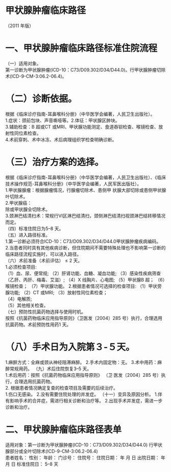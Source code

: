 # 甲状腺肿瘤临床路径  
（2011 年版）  
#     一、甲状腺肿瘤临床路径标准住院流程  
（一）适用对象。  
第一诊断为甲状腺肿瘤(ICD-10：C73/D09.302/D34/D44.0)。行甲状腺肿瘤切除术(ICD-9-CM-3:06.2-06.4)。  
#     （二）诊断依据。  
根据《临床诊疗指南-耳鼻喉科分册》（中华医学会编著，人民卫生出版社）。  
1.症状：颈前包块、声音嘶哑等。2.体征：甲状腺区肿块。  
3.辅助检查：B 超或CT 或MRI、甲状腺功能测定、食道吞钡检查、喉镜检查、放射性同位素检查。  
4.术前穿刺、术中冰冻、术后病理组织学检查明确诊断。  
#     （三）治疗方案的选择。  
根据《临床诊疗指南-耳鼻喉科分册》（中华医学会编著，人民卫生出版社）、《临床技术操作规范-耳鼻喉科分册》（中华医学会编著，人民军医出版社）。  
1.甲状腺腺瘤：根据腺瘤情况，行腺瘤切除术、患侧甲 状腺大部切除或患侧甲状腺叶切除术。  
2.甲状腺癌：  
除或甲状腺全切除术。  
3.颈淋巴结清扫术：常规行Ⅵ区淋巴结清扫，颈侧淋巴结清扫视颈淋巴结转移情况而定。  
（四）标准住院日为5–8 天。  
（五）进入路径标准。  
1.第一诊断必须符合ICD-10：C73/D09.302/D34/D44.0甲状腺肿瘤疾病编码。  
2.当患者同时具有其他疾病诊断，但住院期间不需要特殊处理也不影响第一诊断的临床路径流程实施时，可以进入路径。  
（六）术前准备（术前评估）${\leqslant}2$ 天。  
1.必须检查项目:  
（1）血、尿、便常规; （2）肝肾功能、血糖、凝血功能; （3）感染性疾病筛查（乙肝、丙肝、梅毒、艾滋）; （4）X 线胸片、心电图; （5）甲状腺B 超； （6）喉镜检查； （7）甲状腺功能。 
    2.根据患者情况可选择的检查项目: 
    （1）甲状旁腺功能; （2）CT 或MRI; （3）放射性同位素检查；  
（4）电解质;  
（5）其他相关检查。  
（七）预防性抗菌药物选择与使用时机。  
按照《抗菌药物临床应用指导原则》（卫医发〔2004〕285 号）执行，合理选用抗菌药物。术前预防性用药1 天。  
#     （八）手术日为入院第３-５天。  
1.麻醉方式：全麻或颈从神经阻滞麻醉。   2.手术内固定物：无。   3.术中用药：麻醉常规用药。      （九）术后住院恢复3–5 天。  
1.术后用药：按照《抗菌药物临床应用指导原则》 （卫 医发〔2004〕285 号）执行，合理选用抗菌药物。  
2. 根据患者情况确定复查的检查项目及需要的后续治疗。  
1.伤口无感染。  2.没有需要住院处理的并发症。 （十一）变异及原因分析。     1.伴有影响手术的合并症，需进行相关诊断和治疗等。 2.出现手术并发症，需进一步诊断和治疗。  
# 二、甲状腺肿瘤临床路径表单  
适用对象：第一诊断为甲状腺肿瘤(ICD-10：C73/D09.302/D34/D44.0) 行甲状腺部分或全叶切除术(ICD-9-CM-3:06.2-06.4)  
患者姓名：           性别：      年龄：      门诊号：         住院号：       住院日期：    年   月   日   出院日期：    年   月   日  标准住院日： 5–8 天  
